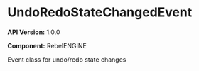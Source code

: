 # UndoRedoStateChangedEvent

**API Version:** 1.0.0

**Component:** RebelENGINE

Event class for undo/redo state changes

